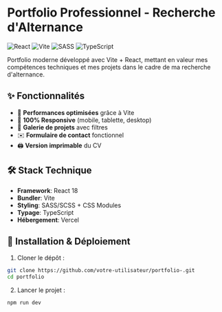 # Portfolio Professionnel - Recherche d'Alternance

![React](https://img.shields.io/badge/React-61DAFB?style=for-the-badge&logo=react&logoColor=black)
![Vite](https://img.shields.io/badge/Vite-646CFF?style=for-the-badge&logo=vite&logoColor=white)
![SASS](https://img.shields.io/badge/SASS-CC6699?style=for-the-badge&logo=sass&logoColor=white)
![TypeScript](https://img.shields.io/badge/TypeScript-3178C6?style=for-the-badge&logo=typescript&logoColor=white)

Portfolio moderne développé avec Vite + React, mettant en valeur mes compétences techniques et mes projets dans le cadre de ma recherche d'alternance.

## ✨ Fonctionnalités

- 🚀 **Performances optimisées** grâce à Vite
- 📱 **100% Responsive** (mobile, tablette, desktop)
- 📂 **Galerie de projets** avec filtres
- ✉️ **Formulaire de contact** fonctionnel
- 🖨️ **Version imprimable** du CV

## 🛠 Stack Technique

- **Framework**: React 18
- **Bundler**: Vite
- **Styling**: SASS/SCSS + CSS Modules
- **Typage**: TypeScript
- **Hébergement**: Vercel

## 🚀 Installation & Déploiement

1. Cloner le dépôt :
```bash
git clone https://github.com/votre-utilisateur/portfolio-.git
cd portfolio
```
2. Lancer le projet :
```bash
npm run dev
```
